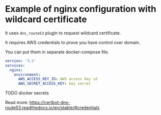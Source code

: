 # Example of nginx configuration with wildcard certificate

It uses `dns_route53` plugin to request wildcard certificate.

It requires AWS credentials to prove you have control over domain.

You can put them in separate docker-compose file.

```yaml
version: '3.2'
services:
  nginx:
    environment:
      AWS_ACCESS_KEY_ID: AWS access key id
      AWS_SECRET_ACCESS_KEY: key secret
```

TODO docker secrets

Read more: https://certbot-dns-route53.readthedocs.io/en/stable/#credentials
